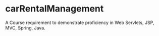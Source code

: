 # carRentalManagement
A Course requirement to demonstrate proficiency in Web Servlets, JSP, MVC, Spring, Java.
